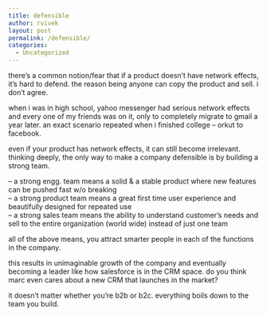 ```yaml
---
title: defensible
author: rvivek
layout: post
permalink: /defensible/
categories:
  - Uncategorized
---
```

there&#8217;s a common notion/fear that if a product doesn&#8217;t have network effects, it&#8217;s hard to defend. the reason being anyone can copy the product and sell. i don&#8217;t agree.

when i was in high school, yahoo messenger had serious network effects and every one of my friends was on it, only to completely migrate to gmail a year later. an exact scenario repeated when i finished college &#8211; orkut to facebook.

even if your product has network effects, it can still become irrelevant. thinking deeply, the only way to make a company defensible is by building a strong team.

&#8211; a strong engg. team means a solid & a stable product where new features can be pushed fast w/o breaking  
&#8211; a strong product team means a great first time user experience and beautifully designed for repeated use  
&#8211; a strong sales team means the ability to understand customer&#8217;s needs and sell to the entire organization (world wide) instead of just one team

all of the above means, you attract smarter people in each of the functions in the company.

this results in unimaginable growth of the company and eventually becoming a leader like how salesforce is in the CRM space. do you think marc even cares about a new CRM that launches in the market?

it doesn&#8217;t matter whether you&#8217;re b2b or b2c. everything boils down to the team you build.

&nbsp;